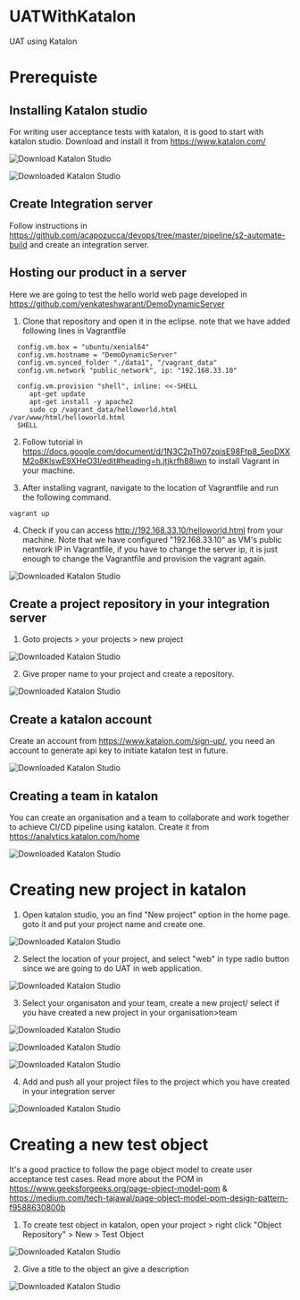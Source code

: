 # UATWithKatalon
UAT using Katalon

# Prerequiste
## Installing Katalon studio
For writing user acceptance tests with katalon, it is good to start with katalon studio. Download and install it from https://www.katalon.com/


![Download Katalon Studio](/images/1.png)

![Downloaded Katalon Studio](/images/2.png)

## Create Integration server
Follow instructions in https://github.com/acapozucca/devops/tree/master/pipeline/s2-automate-build and create an integration server.

## Hosting our product in a server

Here we are going to test the hello world web page developed in https://github.com/venkateshwarant/DemoDynamicServer

1. Clone that repository and open it in the eclipse. note that we have added following lines in Vagrantfile

```
  config.vm.box = "ubuntu/xenial64"
  config.vm.hostname = "DemoDynamicServer"
  config.vm.synced_folder "./data1", "/vagrant_data"
  config.vm.network "public_network", ip: "192.168.33.10"
  
  config.vm.provision "shell", inline: <<-SHELL
     apt-get update
     apt-get install -y apache2
     sudo cp /vagrant_data/helloworld.html /var/www/html/helloworld.html
  SHELL
```

2. Follow tutorial in https://docs.google.com/document/d/1N3C2pTh07zqisE98Ftp8_5eoDXXM2o8KlswE9XHeO3I/edit#heading=h.jtjkrfh88jwn to install Vagrant in your machine.

3. After installing vagrant, navigate to the location of Vagrantfile and run the following command.

```
vagrant up
```

4. Check if you can access http://192.168.33.10/helloworld.html from your machine. Note that we have configured "192.168.33.10" as VM's public network IP  in Vagrantfile, if you have to change the server ip, it is just enough to change the Vagrantfile and provision the vagrant again.

![Downloaded Katalon Studio](/images/18.png)


## Create a project repository in your integration server

1. Goto projects > your projects > new project

![Downloaded Katalon Studio](/images/3.png)

2. Give proper name to your project and create a repository.

![Downloaded Katalon Studio](/images/4.png)

## Create a katalon account

Create an account from https://www.katalon.com/sign-up/, you need an account to generate api key to initiate katalon test in future.

![Downloaded Katalon Studio](/images/7.png)

## Creating a team in katalon

You can create an organisation and a team to collaborate and work together to achieve CI/CD pipeline using katalon. Create it from https://analytics.katalon.com/home

![Downloaded Katalon Studio](/images/8.png)

# Creating new project in katalon

1. Open katalon studio, you an find "New project" option in the home page. goto it and put your project name and create one.

![Downloaded Katalon Studio](/images/5.png)

2. Select the location of your project, and select "web" in type radio button since we are going to do UAT in web application.

![Downloaded Katalon Studio](/images/6.png)

3. Select your organisaton and your team, create a new project/ select if you have created a new project in your organisation>team

![Downloaded Katalon Studio](/images/9.png)

![Downloaded Katalon Studio](/images/10.png)

![Downloaded Katalon Studio](/images/11.png)

4. Add and push all your project files to the project which you have created in your integration server

![Downloaded Katalon Studio](/images/12.png)

# Creating a new test object

It's a good practice to follow the page object model to create user acceptance test cases. Read more about the POM in https://www.geeksforgeeks.org/page-object-model-pom & https://medium.com/tech-tajawal/page-object-model-pom-design-pattern-f9588630800b


1. To create test object in katalon, open your project > right click "Object Repository" > New > Test Object

![Downloaded Katalon Studio](/images/13.png)


2. Give a title to the object an give a description

![Downloaded Katalon Studio](/images/14.png)
